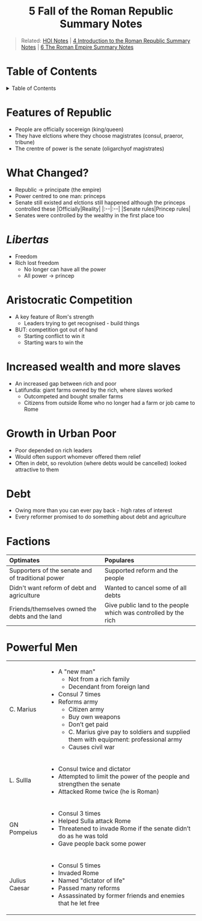 <h1 align="center"><b> 5 Fall of the Roman Republic Summary Notes </b></h1>

> Related: [HOI Notes](/tcfs-notes/HOI/README.md) | [4 Introduction to the Roman Republic Summary Notes](hoi-4-summary-notes.md) | [6 The Roman Empire Summary Notes](hoi-6-summary-notes.md)

<h1> Table of Contents </h1>
<details>
<summary>Table of Contents</summary>

- [Features of Republic](#features-of-republic)
- [What Changed?](#what-changed)
- [*Libertas*](#libertas)
- [Aristocratic Competition](#aristocratic-competition)
- [Increased wealth and more slaves](#increased-wealth-and-more-slaves)
- [Growth in Urban Poor](#growth-in-urban-poor)
- [Debt](#debt)
- [Factions](#factions)
- [Powerful Men](#powerful-men)
</details>

# Features of Republic
* People are officially socereign (king/queen) 
* They have elctions where they choose magistrates (consul, praeror, tribune) 
* The crentre of power is the senate (oligarchyof magistrates)
# What Changed?
* Republic → principate (the empire) 
* Power centred to one man: princeps 
* Senate still existed and elctions still happened although the princeps controlled these
  |Officially|Reality|
  |:--|:--|
  |Senate rules|Princep rules|
* Senates were controlled by the wealthy in the first place too
# *Libertas*
* Freedom 
* Rich lost freedom 
  * No longer can have all the power 
  * All power → princep 
# Aristocratic Competition
* A key feature of Rom's strength 
  * Leaders trying to get recognised - build things 
* BUT: competition got out of hand 
  * Starting conflict to win it 
  * Starting wars to win the
# Increased wealth and more slaves
* An increased gap between rich and poor 
* Latifundia: giant farms owned by the rich, where slaves     worked 
  * Outcompeted and bought smaller farms 
  * Citizens from outside Rome who no longer had a farm or job came to Rome 
# Growth in Urban Poor
* Poor depended on rich leaders 
* Would often support whomever offered them relief 
* Often in debt, so revolution (where debts would be cancelled) looked attractive to them
# Debt
* Owing more than you can ever pay back - high rates of interest 
* Every reformer promised to do something about debt and agriculture
# Factions
|Optimates|Populares|
|:--|:--|
|Supporters of the senate and of traditional power|Supported reform and the people|
|Didn't want reform of debt and agriculture|Wanted to cancel some of all debts|
|Friends/themselves owned the debts and the land|Give public land to the people which was controlled by the rich
# Powerful Men
<table>
<tr>
    <td>C. Marius</td>
    <td><ul>
    <li> A "new man"
        <ul>
        <li> Not from a rich family
        <li> Decendant from foreign land
        </ul>
    <li> Consul 7 times 
    <li> Reforms army
        <ul>
        <li> Citizen army 
        <li> Buy own weapons 
        <li> Don’t get paid 
        <li> C. Marius give pay to soldiers and supplied them with equipment: professional army 
    <li> Causes civil war 
    </ul></td>
</tr>
<tr>
    <td>L. Sullla</td>
    <td><ul>
    <li> Consul twice and dictator 
    <li> Attempted to limit the power of the people and strengthen the senate 
    <li> Attacked Rome twice (he is Roman) 
    </ul></td>
</tr>
<tr>
    <td>GN Pompeius</td>
    <td><ul>
    <li> Consul 3 times 
    <li> Helped Sulla attack Rome 
    <li> Threatened to invade Rome if the senate didn’t do as he was told 
    <li>Gave people back some power 
    </ul></td>
</tr>
<tr>
    <td>Julius Caesar</td>
    <td><ul>
    <li> Consul 5 times 
    <li> Invaded Rome 
    <li> Named "dictator of life" 
    <li> Passed many reforms 
    <li> Assassinated by former friends and enemies that he let free 
    </ul></td>
</tr>
</table>
